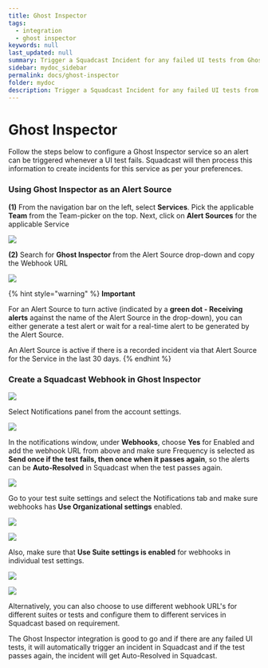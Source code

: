 ```yaml
---
title: Ghost Inspector
tags:
  - integration
  - ghost inspector
keywords: null
last_updated: null
summary: Trigger a Squadcast Incident for any failed UI tests from Ghost Inspector
sidebar: mydoc_sidebar
permalink: docs/ghost-inspector
folder: mydoc
description: Trigger a Squadcast Incident for any failed UI tests from Ghost Inspector
---
```


# Ghost Inspector

Follow the steps below to configure a Ghost Inspector service so an alert can be triggered whenever a UI test fails. Squadcast will then process this information to create incidents for this service as per your preferences.

### Using Ghost Inspector as an Alert Source

**(1)** From the navigation bar on the left, select **Services**. Pick the applicable **Team** from the Team-picker on the top. Next, click on **Alert Sources** for the applicable Service

![](../../.gitbook/assets/alert\_source\_1.png)

**(2)** Search for **Ghost Inspector** from the Alert Source drop-down and copy the Webhook URL

![](../../.gitbook/assets/ghost\_1.png)

{% hint style="warning" %}
**Important**

For an Alert Source to turn active (indicated by a **green dot - Receiving alerts** against the name of the Alert Source in the drop-down), you can either generate a test alert or wait for a real-time alert to be generated by the Alert Source.

An Alert Source is active if there is a recorded incident via that Alert Source for the Service in the last 30 days.
{% endhint %}

### Create a Squadcast Webhook in Ghost Inspector

![](../../.gitbook/assets/ghost\_2.png)

Select Notifications panel from the account settings.

![](../../.gitbook/assets/ghost\_3.png)

In the notifications window, under **Webhooks**, choose **Yes** for Enabled and add the webhook URL from above and make sure Frequency is selected as **Send once if the test fails, then once when it passes again**, so the alerts can be **Auto-Resolved** in Squadcast when the test passes again.

![](../../.gitbook/assets/ghost\_4.png)

Go to your test suite settings and select the Notifications tab and make sure webhooks has **Use Organizational settings** enabled.

![](../../.gitbook/assets/ghost\_5.png)

![](../../.gitbook/assets/ghost\_6.png)

Also, make sure that **Use Suite settings is enabled** for webhooks in individual test settings.

![](../../.gitbook/assets/ghost\_7.png)

![](../../.gitbook/assets/ghost\_8.png)

Alternatively, you can also choose to use different webhook URL's for different suites or tests and configure them to different services in Squadcast based on requirement.

The Ghost Inspector integration is good to go and if there are any failed UI tests, it will automatically trigger an incident in Squadcast and if the test passes again, the incident will get Auto-Resolved in Squadcast.
